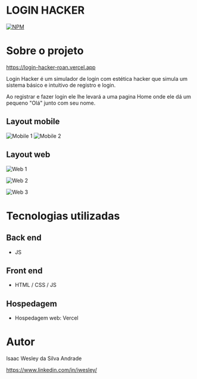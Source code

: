 # LOGIN HACKER
[![NPM](https://img.shields.io/npm/l/react)](https://github.com/d0tcon/login-hacker/blob/main/LICENSE) 

# Sobre o projeto

https://login-hacker-roan.vercel.app

Login Hacker é um simulador de login com estética hacker que simula um sistema básico e intuitivo de registro e login.

Ao registrar e fazer login ele lhe levará a uma pagina Home onde ele dá um pequeno "Olá" junto com seu nome.

## Layout mobile
![Mobile 1](https://github.com/d0tcon/images/blob/main/mobile%20login%201.png) ![Mobile 2](https://github.com/d0tcon/images/blob/main/mobile%20login%202.png)

## Layout web
![Web 1](https://github.com/d0tcon/images/blob/main/desktop%20login%201.png)

![Web 2](https://github.com/d0tcon/images/blob/main/desktop%20login%202.png)

![Web 3](https://github.com/d0tcon/images/blob/main/desktop%20login%203.png)

# Tecnologias utilizadas
## Back end
- JS
## Front end
- HTML / CSS / JS 
## Hospedagem 
- Hospedagem web: Vercel

# Autor

Isaac Wesley da Silva Andrade

https://www.linkedin.com/in/iwesley/

